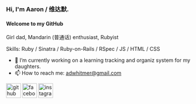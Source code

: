 ### Hi, I'm Aaron / 维达默.
#### Welcome to my GitHub
Girl dad, Mandarin (普通话) enthusiast, Rubyist

Skills: Ruby / Sinatra / Ruby-on-Rails / RSpec / JS / HTML / CSS

- 🔭 I’m currently working on a learning tracking and organiz system for my daughters. 
- 📫 How to reach me: adwhitmer@gmail.com 

[<img src='https://cdn.jsdelivr.net/npm/simple-icons@3.0.1/icons/github.svg' alt='github' height='40'>](https://github.com/zuanshi88)  [<img src='https://cdn.jsdelivr.net/npm/simple-icons@3.0.1/icons/facebook.svg' alt='facebook' height='40'>](https://www.facebook.com/adwhitmer)  [<img src='https://cdn.jsdelivr.net/npm/simple-icons@3.0.1/icons/instagram.svg' alt='instagram' height='40'>](https://www.instagram.com/aarondwhitmer//)  








